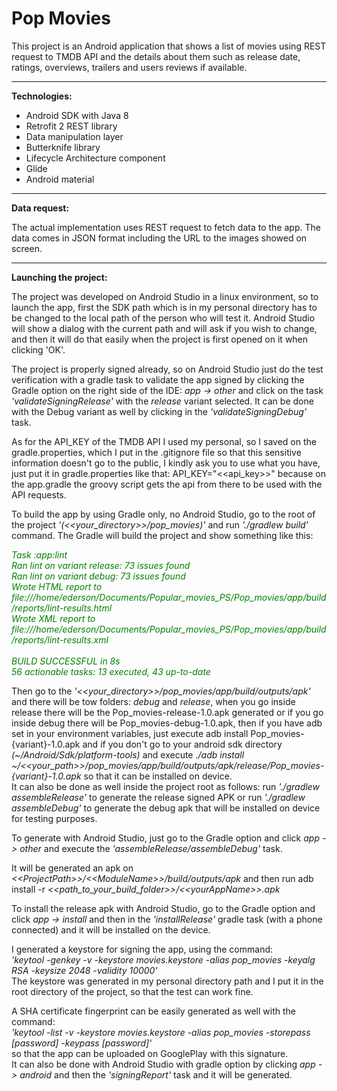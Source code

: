 # Pop Movies

This project is an Android application that shows a list of movies using REST request to TMDB API and the details about them such as release date, ratings, overviews, trailers and users reviews if available.
___________________________________________________________________________________________________________________________

**Technologies:**
   - Android SDK with Java 8
   - Retrofit 2 REST library
   - Data manipulation layer
   - Butterknife library
   - Lifecycle Architecture component
   - Glide
   - Android material
___________________________________________________________________________________________________________________________

**Data request:**

The actual implementation uses REST request to fetch data to the app. The data comes in JSON format including the URL to the images showed on screen.
___________________________________________________________________________________________________________________________


**Launching the project:**

The project was developed on Android Studio in a linux environment, so to launch the app, first the SDK path which is in my personal directory has to be changed to the local path of the person who will test it. Android Studio will show a dialog with the current path and will ask if you wish to change, and then it will do that easily when the project is first opened on it when clicking 'OK'.

The project is properly signed already, so on Android Studio just do the test verification with a gradle task to validate the app signed by clicking the Gradle option on the right side of the IDE: _app -> other_ and click on the task _'validateSigningRelease'_ with the _release_ variant selected. It can be done with the Debug variant as well by clicking in the _'validateSigningDebug'_ task.

As for the API_KEY of the TMDB API I used my personal, so I saved on the gradle.properties, which I put in the .gitignore file so that this sensitive information doesn't go to the public, I kindly ask you to use what you have, just put it in gradle.properties like that: API_KEY="&lt;&lt;api_key&gt;&gt;" because on the app.gradle the groovy script gets the api from there to be used with the API requests.

To build the app by using Gradle only, no Android Studio, go to the root of the project _'(&lt;&lt;your_directory&gt;&gt;/pop_movies)'_ and run _'./gradlew build'_ command. The Gradle will build the project and show something like this:<br/>

<font color="green">*Task :app:lint<br/>
Ran lint on variant release: 73 issues found<br/>
Ran lint on variant debug: 73 issues found<br/>
Wrote HTML report to file:///home/ederson/Documents/Popular_movies_PS/Pop_movies/app/build/reports/lint-results.html<br/>
Wrote XML report to file:///home/ederson/Documents/Popular_movies_PS/Pop_movies/app/build/reports/lint-results.xml<br/>
<br/>
BUILD SUCCESSFUL in 8s<br/>
56 actionable tasks: 13 executed, 43 up-to-date*</font><br/>

Then go to the _'&lt;&lt;your_directory&gt;&gt;/pop_movies/app/build/outputs/apk'_ and there will be tow folders: _debug_ and _release_, when you go inside release there will be the Pop_movies-release-1.0.apk generated or if you go inside debug there will be Pop_movies-debug-1.0.apk, then if you have adb set in your environment variables, just execute adb install Pop_movies-{variant}-1.0.apk and if you don't go to your android sdk directory _(~/Android/Sdk/platform-tools)_ and execute _./adb install ~/&lt;&lt;your_path&gt;&gt;/pop_movies/app/build/outputs/apk/release/Pop_movies-{variant}-1.0.apk_ so that it can be installed on device.<br/>
It can also be done as well inside the project root as follows: run _'./gradlew assembleRelease'_ to generate the release signed APK or run _'./gradlew assembleDebug'_ to generate the debug apk that will be installed on device for testing purposes.<br/>

To generate with Android Studio, just go to the Gradle option and click _app -> other_ and execute the _'assembleRelease/assembleDebug'_ task.

It will be generated an apk on _&lt;&lt;ProjectPath&gt;&gt;/&lt;&lt;ModuleName&gt;&gt;/build/outputs/apk_ and then run adb install -r _&lt;&lt;path_to_your_build_folder&gt;&gt;/&lt;&lt;yourAppName&gt;&gt;.apk_

To install the release apk with Android Studio, go to the Gradle option and click _app -> install_ and then in the _'installRelease'_ gradle task (with a phone connected) and it will be installed on the device.

I generated a keystore for signing the app, using the command:\
_'keytool -genkey -v -keystore movies.keystore -alias pop_movies -keyalg RSA -keysize 2048 -validity 10000'_<br/>
The keystore was generated in my personal directory path and I put it in the root directory of the project, so that the test can work fine.
 
A SHA certificate fingerprint can be easily generated as well with the command:\
_'keytool -list -v -keystore movies.keystore -alias pop_movies -storepass [password] -keypass [password]'_ <br/>
so that the app can be uploaded on GooglePlay with this signature.<br/> It can also be done with Android Studio with gradle option by clicking _app -> android_ and then the _'signingReport'_ task and it will be generated.
